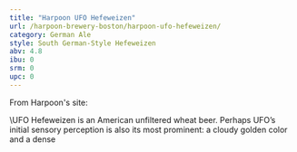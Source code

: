 ```yaml
---
title: "Harpoon UFO Hefeweizen"
url: /harpoon-brewery-boston/harpoon-ufo-hefeweizen/
category: German Ale
style: South German-Style Hefeweizen
abv: 4.8
ibu: 0
srm: 0
upc: 0
---
```

From Harpoon's site:

\UFO Hefeweizen is an American unfiltered wheat beer.  Perhaps UFO’s initial sensory perception is also its most prominent: a cloudy golden color and a dense
